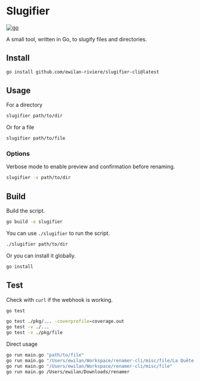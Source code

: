 # Slugifier

[![go][go-version-src]][go-version-href]

A small tool, written in Go, to slugify files and directories.

## Install

```bash
go install github.com/ewilan-riviere/slugifier-cli@latest
```

## Usage

For a directory

```bash
slugifier path/to/dir
```

Or for a file

```bash
slugifier path/to/file
```

### Options

Verbose mode to enable preview and confirmation before renaming.

```bash
slugifier -v path/to/dir
```

## Build

Build the script.

```bash
go build -o slugifier
```

You can use `./slugifier` to run the script.

```bash
./slugifier path/to/dir
```

Or you can install it globally.

```bash
go install
```

## Test

Check with `curl` if the webhook is working.

```bash
go test
```

```bash
go test ./pkg/... -coverprofile=coverage.out
go test -v ./...
go test -v ./pkg/file
```

Direct usage

```bash
go run main.go "path/to/file"
go run main.go "/Users/ewilan/Workspace/renamer-cli/misc/file/La Quête d'Ewilan vol.1 D'un monde à l'autre.md"
go run main.go "/Users/ewilan/Workspace/renamer-cli/misc/file"
go run main.go /Users/ewilan/Downloads/renamer
```

[go-version-src]: https://img.shields.io/static/v1?style=flat-square&label=Go&message=v1.21&color=00ADD8&logo=go&logoColor=ffffff&labelColor=18181b
[go-version-href]: https://go.dev/
